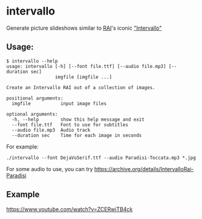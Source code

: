 # intervallo

Generate picture slideshows similar to
[RAI](https://en.wikipedia.org/wiki/RAI)'s iconic
["Intervallo"](https://it.wikipedia.org/wiki/Intervallo_(televisione))

## Usage:

```
$ intervallo --help
usage: intervallo [-h] [--font file.ttf] [--audio file.mp3] [--duration sec]
                  imgfile [imgfile ...]

Create an Intervallo RAI out of a collection of images.

positional arguments:
  imgfile           input image files

optional arguments:
  -h, --help        show this help message and exit
  --font file.ttf   Font to use for subtitles
  --audio file.mp3  Audio track
  --duration sec    Time for each image in seconds
```

For example:

```
./intervallo --font DejaVuSerif.ttf --audio Paradisi-Toccata.mp3 *.jpg
```

For some audio to use, you can try <https://archive.org/details/IntervalloRai-Paradisi>

## Example

https://www.youtube.com/watch?v=ZCERwjTB4ck
